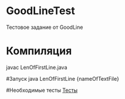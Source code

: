# GoodLineTest
Тестовое задание от GoodLine

# Компиляция
javac LenOfFirstLine.java

#Запуск
java LenOfFirstLine {nameOfTextFile}

#Необходимые тесты
[Тесты](https://vk.com/away.php?utf=1&to=https%3A%2F%2Fdocs.google.com%2Fdocument%2Fd%2F1EOaN3E9vd44aCZcZR1lG88JpQNR-OJv4iAWKD7Q8TJo%2Fedit%3Fusp%3Dsharing "Тесты")
